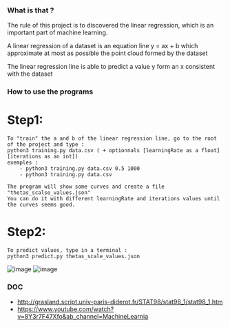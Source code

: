 ### What is that ?

The rule of this project is to discovered the linear regression, which is an important part of machine learning.
  
A linear regression of a dataset is an equation line y = ax + b which approximate at most as possible the point cloud formed by the dataset  

The linear regression line is able to predict a value y form an x consistent with the dataset  

### How to use the programs

# Step1:
	To "train" the a and b of the linear regression line, go to the root of the project and type :  
	python3 training.py data.csv ( + optionnals [learningRate as a float] [iterations as an int])
	exemples :
		- python3 training.py data.csv 0.5 1000
		- python3 training.py data.csv

	The program will show some curves and create a file "thetas_scalse_values.json"  
	You can do it with different learningRate and iterations values until the curves seems good.  
  
# Step2:
	To predict values, type in a terminal :
	python3 predict.py thetas_scale_values.json

![image](https://github.com/jajalecapouet/ft_linear_regression/assets/90960943/19686abf-61c1-4683-8bf5-3f5c389b9269)
![image](https://github.com/jajalecapouet/ft_linear_regression/assets/90960943/f6be2ce5-b0c8-42db-a945-051db681c286)


### DOC

- http://grasland.script.univ-paris-diderot.fr/STAT98/stat98_1/stat98_1.htm
- https://www.youtube.com/watch?v=8Y3r7F47Xfo&ab_channel=MachineLearnia

